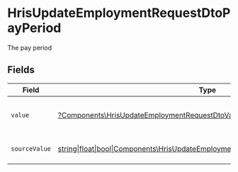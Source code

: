 # HrisUpdateEmploymentRequestDtoPayPeriod

The pay period


## Fields

| Field                                                                                                                                                      | Type                                                                                                                                                       | Required                                                                                                                                                   | Description                                                                                                                                                | Example                                                                                                                                                    |
| ---------------------------------------------------------------------------------------------------------------------------------------------------------- | ---------------------------------------------------------------------------------------------------------------------------------------------------------- | ---------------------------------------------------------------------------------------------------------------------------------------------------------- | ---------------------------------------------------------------------------------------------------------------------------------------------------------- | ---------------------------------------------------------------------------------------------------------------------------------------------------------- |
| `value`                                                                                                                                                    | [?Components\HrisUpdateEmploymentRequestDtoValue](../../Models/Components/HrisUpdateEmploymentRequestDtoValue.md)                                          | :heavy_minus_sign:                                                                                                                                         | The pay period of the job postings.                                                                                                                        | hour                                                                                                                                                       |
| `sourceValue`                                                                                                                                              | [string\|float\|bool\|Components\HrisUpdateEmploymentRequestDtoSourceValue4\|array\|null](../../Models/Components/HrisUpdateEmploymentRequestDtoSourceValue.md) | :heavy_minus_sign:                                                                                                                                         | The source value of the pay period.                                                                                                                        | Hour                                                                                                                                                       |